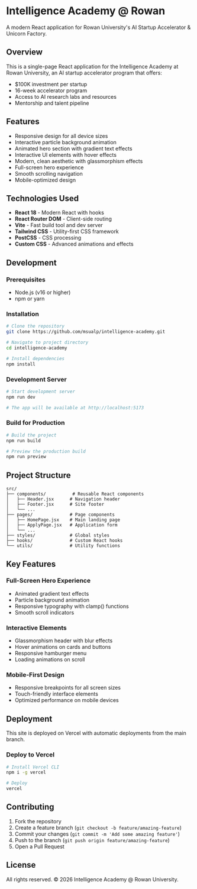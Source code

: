 # Intelligence Academy @ Rowan

A modern React application for Rowan University's AI Startup Accelerator & Unicorn Factory.

## Overview

This is a single-page React application for the Intelligence Academy at Rowan University, an AI startup accelerator program that offers:

- $100K investment per startup
- 16-week accelerator program
- Access to AI research labs and resources
- Mentorship and talent pipeline

## Features

- Responsive design for all device sizes
- Interactive particle background animation
- Animated hero section with gradient text effects
- Interactive UI elements with hover effects
- Modern, clean aesthetic with glassmorphism effects
- Full-screen hero experience
- Smooth scrolling navigation
- Mobile-optimized design

## Technologies Used

- **React 18** - Modern React with hooks
- **React Router DOM** - Client-side routing
- **Vite** - Fast build tool and dev server
- **Tailwind CSS** - Utility-first CSS framework
- **PostCSS** - CSS processing
- **Custom CSS** - Advanced animations and effects

## Development

### Prerequisites
- Node.js (v16 or higher)
- npm or yarn

### Installation
```bash
# Clone the repository
git clone https://github.com/msualp/intelligence-academy.git

# Navigate to project directory
cd intelligence-academy

# Install dependencies
npm install
```

### Development Server
```bash
# Start development server
npm run dev

# The app will be available at http://localhost:5173
```

### Build for Production
```bash
# Build the project
npm run build

# Preview the production build
npm run preview
```

## Project Structure

```
src/
├── components/          # Reusable React components
│   ├── Header.jsx      # Navigation header
│   ├── Footer.jsx      # Site footer
│   └── ...
├── pages/              # Page components
│   ├── HomePage.jsx    # Main landing page
│   ├── ApplyPage.jsx   # Application form
│   └── ...
├── styles/             # Global styles
├── hooks/              # Custom React hooks
└── utils/              # Utility functions
```

## Key Features

### Full-Screen Hero Experience
- Animated gradient text effects
- Particle background animation
- Responsive typography with clamp() functions
- Smooth scroll indicators

### Interactive Elements
- Glassmorphism header with blur effects
- Hover animations on cards and buttons
- Responsive hamburger menu
- Loading animations on scroll

### Mobile-First Design
- Responsive breakpoints for all screen sizes
- Touch-friendly interface elements
- Optimized performance on mobile devices

## Deployment

This site is deployed on Vercel with automatic deployments from the main branch.

### Deploy to Vercel
```bash
# Install Vercel CLI
npm i -g vercel

# Deploy
vercel
```

## Contributing

1. Fork the repository
2. Create a feature branch (`git checkout -b feature/amazing-feature`)
3. Commit your changes (`git commit -m 'Add some amazing feature'`)
4. Push to the branch (`git push origin feature/amazing-feature`)
5. Open a Pull Request

## License

All rights reserved. © 2026 Intelligence Academy @ Rowan University.
